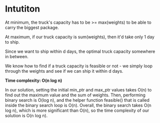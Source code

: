 # Intutiton

At minimum, the truck's capacity has to be >= max(weights) to be able to carry the biggest package.

At maximum, if our truck capacity is sum(weights), then it'd take only 1 day to ship.

Since we want to ship within d days, the optimal truck capacity somewhere in between.

We know how to find if a truck capacity is feasible or not - we simply loop through the weights and see if we can ship it within d days.

**Time complexity: O(n log n)**

In our solution, setting the initial min_ptr and max_ptr values takes O(n) to find out the maximum value and the sum of weights. Then, performing binary search is O(log n), and the helper function feasible() that is called inside the binary search loop is O(n). Overall, the binary search takes O(n log n), which is more significant than O(n), so the time complexity of our solution is O(n log n).
